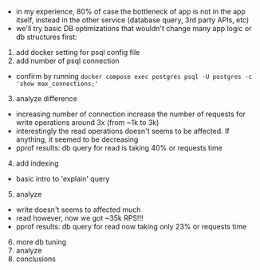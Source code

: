- in my experience, 80% of case the bottleneck of app is not in the app itself, instead in the other service (database query, 3rd party APIs, etc)
- we'll try basic DB optimizations that wouldn't change many app logic or db structures first:

1. add docker setting for psql config file
2. add number of psql connection
  - confirm by running `docker compose exec postgres psql -U postgres -c 'show max_connections;'`
3. analyze difference
  - increasing number of connection increase the number of requests for write operations around 3x (from ~1k to 3k)
  - interestingly the read operations doesn't seems to be affected. If anything, it seemed to be decreasing
  - pprof results: db query for read is taking 40% or requests time
4. add indexing
  - basic intro to 'explain' query
5. analyze
  - write doesn't seems to affected much
  - read however, now we got ~35k RPS!!!
  - pprof results: db query for read now taking only 23% or requests time
6. more db tuning
7. analyze
8. conclusions
